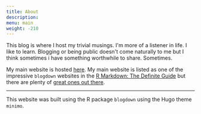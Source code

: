 ```yaml
---
title: About
description: 
menu: main
weight: -210
---
```


This blog is where I host my trivial musings. I'm more of a listener in life. I like to learn. Blogging or being public doesn't come naturally to me but I think sometimes i have something worthwhile to share. Sometimes.  

My main website is hosted [here](https://emitanaka.github.io/). My main website is listed as one of the impressive `blogdown` websites in the [R Markdown: The Definite Guide](https://bookdown.org/yihui/rmarkdown/basics-examples.html#examples-websites) but there are plenty of [great ones out there](https://github.com/rbind). 

--- 
This website was built using the R package `blogdown` using the Hugo theme `minimo`. 

